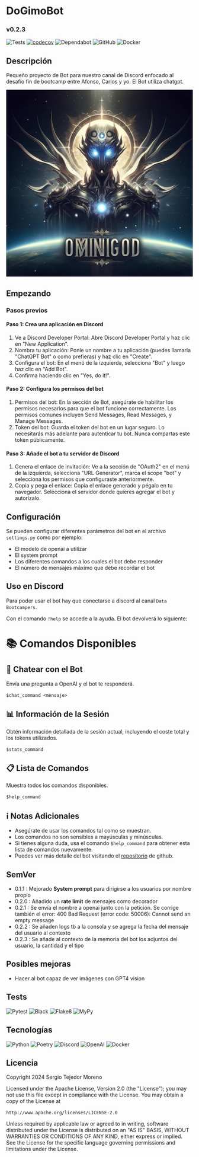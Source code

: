 # DoGimoBot
### v0.2.3

![Tests](https://github.com/sertemo/DoGimoBot/actions/workflows/tests.yml/badge.svg)
[![codecov](https://codecov.io/gh/sertemo/DoGimoBot/graph/badge.svg?token=6N7LBN76A2)](https://codecov.io/gh/sertemo/DoGimoBot)
![Dependabot](https://img.shields.io/badge/dependabot-enabled-blue.svg?logo=dependabot)
![GitHub](https://img.shields.io/github/license/sertemo/DoGimoBot)
![Docker](https://img.shields.io/docker/image-size/sertemo/dogimobot?color=blue&logo=docker)

## Descripción
Pequeño proyecto de Bot para nuestro canal de Discord enfocado al desafío fin de bootcamp entre Afonso, Carlos y yo. El Bot utiliza chatgpt.

![alt text](assets/img/banner.jpg)


## Empezando

### Pasos previos
#### Paso 1: Crea una aplicación en Discord
1. Ve a Discord Developer Portal: Abre Discord Developer Portal y haz clic en "New Application".
2. Nombra tu aplicación: Ponle un nombre a tu aplicación (puedes llamarla "ChatGPT Bot" o como prefieras) y haz clic en "Create".
3. Configura el bot: En el menú de la izquierda, selecciona "Bot" y luego haz clic en "Add Bot". 
4. Confirma haciendo clic en "Yes, do it!".
 
#### Paso 2: Configura los permisos del bot
1. Permisos del bot: En la sección de Bot, asegúrate de habilitar los permisos necesarios para que el bot funcione correctamente. Los permisos comunes incluyen Send Messages, Read Messages, y Manage Messages.
2. Token del bot: Guarda el token del bot en un lugar seguro. Lo necesitarás más adelante para autenticar tu bot. Nunca compartas este token públicamente.

#### Paso 3: Añade el bot a tu servidor de Discord
1. Genera el enlace de invitación: Ve a la sección de "OAuth2" en el menú de la izquierda, selecciona "URL Generator", marca el scope "bot" y selecciona los permisos que configuraste anteriormente.
2. Copia y pega el enlace: Copia el enlace generado y pégalo en tu navegador. Selecciona el servidor donde quieres agregar el bot y autorízalo.

## Configuración
Se pueden configurar diferentes parámetros del bot en el archivo `settings.py` como por ejemplo:
- El modelo de openai a utilizar
- El system prompt
- Los diferentes comandos a los cuales el bot debe responder
- El número de mensajes máximo que debe recordar el bot

## Uso en Discord
Para poder usar el bot hay que conectarse a discord al canal `Data Bootcampers`.

Con el comando `!help` se accede a la ayuda. El bot devolverá lo siguiente:

# 📚 Comandos Disponibles
## 💬 Chatear con el Bot
Envía una pregunta a OpenAI y el bot te responderá.
```
$chat_command <mensaje>
```


## 📊 Información de la Sesión
Obtén información detallada de la sesión actual, incluyendo el coste total y los tokens utilizados.
```
$stats_command
```

## 📋 Lista de Comandos
Muestra todos los comandos disponibles.
```
$help_command
```

## ℹ️ Notas Adicionales
- Asegúrate de usar los comandos tal como se muestran.
- Los comandos no son sensibles a mayúsculas y minúsculas.
- Si tienes alguna duda, usa el comando `$help_command` para obtener esta lista de comandos nuevamente.
- Puedes ver más detalle del bot visitando el [repositorio](https://github.com/sertemo/DoGimoBot) de github.

## SemVer
- 0.1.1 : Mejorado **System prompt** para dirigirse a los usuarios por nombre propio
- 0.2.0 : Añadido un **rate limit** de mensajes como decorador
- 0.2.1 : Se envía el nombre a openai junto con la petición. Se corrige también el error: 400 Bad Request (error code: 50006): Cannot send an empty message
- 0.2.2 : Se añaden logs tb a la consola y se agrega la fecha del mensaje del usuario al contexto
- 0.2.3 : Se añade al contexto de la memoria del bot los adjuntos del usuario, la cantidad y el tipo

## Posibles mejoras
- Hacer al bot capaz de ver imágenes con GPT4 vision

## Tests
![Pytest](https://img.shields.io/badge/testing-pytest-blue.svg)
![Black](https://img.shields.io/badge/code%20style-black-blue.svg)
![Flake8](https://img.shields.io/badge/linter-flake8-blue.svg)
![MyPy](https://img.shields.io/badge/type%20checker-mypy-blue.svg)

## Tecnologías
![Python](https://img.shields.io/badge/python-3670A0?style=for-the-badge&logo=python&logoColor=ffdd54)
![Poetry](https://img.shields.io/badge/Poetry-60A5FA?style=for-the-badge&logo=python&logoColor=white)
![Discord](https://img.shields.io/badge/Discord-7289DA?style=for-the-badge&logo=discord&logoColor=white)
![OpenAI](https://img.shields.io/badge/OpenAI-412991?style=for-the-badge&logo=openai&logoColor=white)
![Docker](https://img.shields.io/badge/docker-%230db7ed.svg?style=for-the-badge&logo=docker&logoColor=white)


## Licencia
Copyright 2024 Sergio Tejedor Moreno

Licensed under the Apache License, Version 2.0 (the "License");
you may not use this file except in compliance with the License.
You may obtain a copy of the License at

    http://www.apache.org/licenses/LICENSE-2.0

Unless required by applicable law or agreed to in writing, software
distributed under the License is distributed on an "AS IS" BASIS,
WITHOUT WARRANTIES OR CONDITIONS OF ANY KIND, either express or implied.
See the License for the specific language governing permissions and
limitations under the License.

